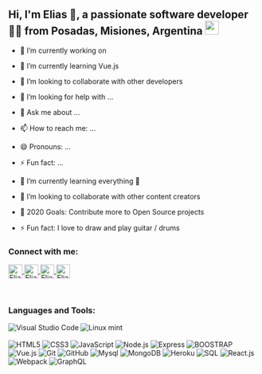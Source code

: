 ## Hi, I'm Elias 👋, a passionate software developer 👨‍💻 from Posadas, Misiones, Argentina <img src="https://image.flaticon.com/icons/svg/164/164900.svg" width="28"/>
 
- 🔭 I’m currently working on 
- 🌱 I’m currently learning Vue.js
- 👯 I’m looking to collaborate with other developers
- 🤔 I’m looking for help with ...
- 💬 Ask me about ...
- 📫 How to reach me: ...
- 😄 Pronouns: ...
- ⚡ Fun fact: ...

- 🌱 I’m currently learning everything 🤣
- 👯 I’m looking to collaborate with other content creators
- 🥅 2020 Goals: Contribute more to Open Source projects
- ⚡ Fun fact: I love to draw and play guitar / drums

### Connect with me:

<!--[<img align="left" alt="mouraelias.com" width="22px" src="https://raw.githubusercontent.com/iconic/open-iconic/master/svg/globe.svg" />][website]-->
<!--[<img align="left" alt="EliasMoura | Twitter" width="22px" src="https://cdn.jsdelivr.net/npm/simple-icons@v3/icons/twitter.svg" />][twitter]-->
<!--[<img align="left" alt="EliasMoura | LinkedIn" width="22px" src="https://cdn.jsdelivr.net/npm/simple-icons@v3/icons/linkedin.svg" />][linkedin]-->
<!--[<img align="left" alt="EliasMoura | Instagram" width="22px" src="https://cdn.jsdelivr.net/npm/simple-icons@v3/icons/instagram.svg" />][instagram]-->

<!-- <p align="center"> -->
<p>
  <a href="https://twitter.com/DEliasmoura" target="blank">
    <img align="center" src="https://cdn.jsdelivr.net/npm/simple-icons@3.0.1/icons/twitter.svg" alt="EliasMoura" height="28px" width="28px" />
  </a>
  <a href="https://www.facebook.com/elias.moura.5" target="blank">
    <img align="center" src="https://cdn.jsdelivr.net/npm/simple-icons@3.0.1/icons/facebook.svg" alt="EliasMoura" height="28px" width="28px" />
  </a>
  <a href="https://www.instagram.com/d.eliasmoura/" target="blank">
    <img align="center" src="https://cdn.jsdelivr.net/npm/simple-icons@3.0.1/icons/instagram.svg" alt="EliasMoura" height="28px" width="28px" />
  </a>
   <a href="https://www.linkedin.com/in/elias-moura/" target="blank">
    <img align="center" src="https://cdn.jsdelivr.net/npm/simple-icons@3.0.1/icons/linkedin.svg" alt="EliasMoura" height="28px" width="28px" />
  </a>
</p>
<br />

### Languages and Tools:

<img  alt="Visual Studio Code" src="https://icon-icons.com/icons2/615/PNG/48/Visual_Code_icon-icons.com_56584.png"/>
<img alt="Linux mint" src="https://icon-icons.com/icons2/159/PNG/48/logo_linux_mint_22361.png"/><br /><br />
<img  alt="HTML5" src="https://icon-icons.com/icons2/2107/PNG/48/file_type_html_icon_130541.png"/>
<img  alt="CSS3" src="https://icon-icons.com/icons2/2107/PNG/48/file_type_css_icon_130661.png"/>
<img  alt="JavaScript" src="https://icon-icons.com/icons2/2415/PNG/48/javascript_original_logo_icon_146455.png"/>
<img alt="Node.js" src="https://icon-icons.com/icons2/2107/PNG/48/file_type_node_icon_130301.png" />
<img alt="Express" src="https://icon-icons.com/icons2/2415/PNG/48/express_original_logo_icon_146527.png"/>
<img  alt="BOOSTRAP" src="https://icon-icons.com/icons2/2415/PNG/48/bootstrap_plain_logo_icon_146619.png"/>
<img  alt="Vue.js" src="https://icon-icons.com/icons2/2415/PNG/48/vuejs_original_logo_icon_146304.png"/>
<img  alt="Git" src="https://icon-icons.com/icons2/2415/PNG/48/git_original_logo_icon_146509.png"/>
<img  alt="GitHub" src="https://icon-icons.com/icons2/2415/PNG/48/github_original_logo_icon_146505.png"/>
<img  alt="Mysql" src="https://icon-icons.com/icons2/2415/PNG/48/mysql_original_logo_icon_146416.png"/>
<img  alt="MongoDB" src="https://icon-icons.com/icons2/2415/PNG/48/mongodb_original_logo_icon_146424.png"/>
<img  alt="Heroku" src="https://icon-icons.com/icons2/2415/PNG/48/heroku_plain_logo_icon_146479.png"/>
<img  alt="SQL" src="https://icon-icons.com/icons2/627/PNG/48/sql-document-outlined-interface-symbol_icon-icons.com_57504.png"/>
<img  alt="React.js" src="https://icon-icons.com/icons2/2415/PNG/48/react_original_logo_icon_146374.png"/>
<img  alt="Webpack" src="https://icon-icons.com/icons2/2415/PNG/48/webpack_original_logo_icon_146300.png"/>
<img  alt="GraphQL" src="https://icon-icons.com/icons2/2107/PNG/48/file_type_graphql_icon_130564.png"/>



<!--<img align="left" alt="Deno" width="26px" src="https://raw.githubusercontent.com/github/explore/361e2821e2dea67711cde99c9c40ed357061cf27/topics/deno/deno.png" />-->

<!--<img align="left" alt="SQL" width="28px" src="https://raw.githubusercontent.com/github/explore/80688e429a7d4ef2fca1e82350fe8e3517d3494d/topics/sql/sql.png" />

<br />
<br />

<!--<details>
  <summary>:zap: Github Stats</summary>
<img align="left" alt="Elias Moura's Github Stats" src="https://github-readme-stats.codestackr.vercel.app/api?username=codeSTACKr&show_icons=true&hide_border=true" />
</details>
-->

<!--[website]: https://eliasmoura.com-->
<!--[twitter]: https://twitter.com/DEliasmoura-->
[instagram]: https://www.instagram.com/d.eliasmoura/
[facebook]: https://www.facebook.com/elias.moura.5/
[linkedin]: https://www.linkedin.com/in/elias-moura/


